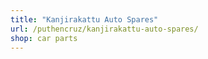 ```yaml
---
title: "Kanjirakattu Auto Spares"
url: /puthencruz/kanjirakattu-auto-spares/
shop: car parts
---
```

